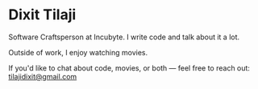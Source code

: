 # Dixit Tilaji

Software Craftsperson at Incubyte. I write code and talk about it a lot.

Outside of work, I enjoy watching movies.

If you'd like to chat about code, movies, or both — feel free to reach out: [tilajidixit@gmail.com](mailto:tilajidixit@gmail.com)

